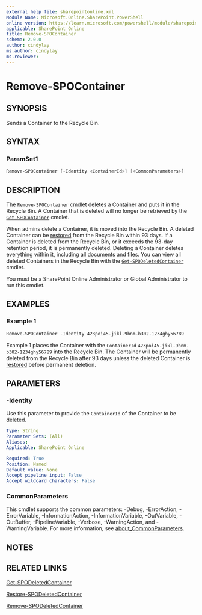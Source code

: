 ```yaml
---
external help file: sharepointonline.xml
Module Name: Microsoft.Online.SharePoint.PowerShell
online version: https://learn.microsoft.com/powershell/module/sharepoint-online/remove-spocontainer
applicable: SharePoint Online
title: Remove-SPOContainer
schema: 2.0.0
author: cindylay
ms.author: cindylay
ms.reviewer:
---
```


# Remove-SPOContainer

## SYNOPSIS
Sends a Container to the Recycle Bin.

## SYNTAX

### ParamSet1

```powershell
Remove-SPOContainer [-Identity <ContainerId>] [<CommonParameters>]
```

## DESCRIPTION

The `Remove-SPOContainer` cmdlet deletes a Container and puts it in the Recycle Bin. A Container that is deleted will no longer be retrieved by the [`Get-SPOContainer`](./Get-SPOContainer.md) cmdlet.

When admins delete a Container, it is moved into the Recycle Bin. A deleted Container can be [restored](./Restore-SPODeletedContainer.md) from the Recycle Bin within 93 days. If a Container is deleted from the Recycle Bin, or it exceeds the 93-day retention period, it is permanently deleted. Deleting a Container deletes everything within it, including all documents and files. You can view all deleted Containers in the Recycle Bin with the [`Get-SPODeletedContainer`](./Get-SPODeletedContainer.md) cmdlet.

You must be a SharePoint Online Administrator or Global Administrator to run this cmdlet.

## EXAMPLES

### Example 1

```powershell
Remove-SPOContainer -Identity 423poi45-jikl-9bnm-b302-1234ghy56789
```

Example 1 places the Container with the `ContainerId` `423poi45-jikl-9bnm-b302-1234ghy56789` into the Recycle Bin. The Container will be permanently deleted from the Recycle Bin after 93 days unless the deleted Container is [restored](./Restore-SPODeletedContainer.md) before permanent deletion. 

## PARAMETERS

### -Identity

Use this parameter to provide the `ContainerId` of the Container to be deleted.
 
```yaml
Type: String
Parameter Sets: (All)
Aliases:
Applicable: SharePoint Online

Required: True
Position: Named
Default value: None
Accept pipeline input: False
Accept wildcard characters: False
```

### CommonParameters

This cmdlet supports the common parameters: -Debug, -ErrorAction, -ErrorVariable, -InformationAction, -InformationVariable, -OutVariable, -OutBuffer, -PipelineVariable, -Verbose, -WarningAction, and -WarningVariable. For more information, see [about_CommonParameters](https://go.microsoft.com/fwlink/?LinkID=113216).

## NOTES

## RELATED LINKS

[Get-SPODeletedContainer](./Get-SPODeletedContainer.md)

[Restore-SPODeletedContainer](./Restore-SPODeletedContainer.md)

[Remove-SPODeletedContainer](./Remove-SPODeletedContainer.md)
